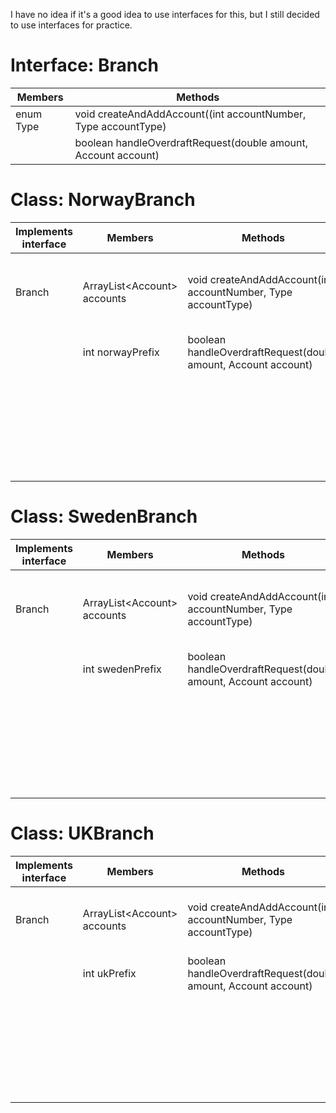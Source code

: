 I have no idea if it's a good idea to use interfaces for this, but I still decided to use interfaces for practice.

# Interface: Branch

| Members   | Methods                                                         |
|-----------|-----------------------------------------------------------------|
| enum Type | void createAndAddAccount((int accountNumber, Type accountType)  |
|           | boolean handleOverdraftRequest(double amount, Account account)  |


# Class: NorwayBranch

| Implements interface | Members                      | Methods                                                        | Scenario                                           | Result/Output                                                         |
|----------------------|------------------------------|----------------------------------------------------------------|----------------------------------------------------|-----------------------------------------------------------------------|
| Branch               | ArrayList\<Account> accounts | void createAndAddAccount(int accountNumber, Type accountType)  |                                                    | account gets created with norwayPrefix and added to the accounts-list |
|                      | int norwayPrefix             | boolean handleOverdraftRequest(double amount, Account account) | account type == SavingsAccount                     | return false (deny)                                                   |
|                      |                              |                                                                | account type == CurrentAccount, but amount > 1000  | return false (deny)                                                   |
|                      |                              |                                                                | account type == CurrentAccount, and amount <= 1000 | return true (grant)                                                   |



# Class: SwedenBranch

| Implements interface | Members                      | Methods                                                        | Scenario                                          | Result/Output                                                         |
|----------------------|------------------------------|----------------------------------------------------------------|---------------------------------------------------|-----------------------------------------------------------------------|
| Branch               | ArrayList\<Account> accounts | void createAndAddAccount(int accountNumber, Type accountType)  |                                                   | account gets created with swedenPrefix and added to the accounts-list |
|                      | int swedenPrefix             | boolean handleOverdraftRequest(double amount, Account account) | account type == SavingsAccount                    | return false (deny)                                                   |
|                      |                              |                                                                | account type == CurrentAccount, but amount > 982  | return false (deny)                                                   |
|                      |                              |                                                                | account type == CurrentAccount, and amount <= 982 | return true (grant)                                                   |



# Class: UKBranch

| Implements interface | Members                      | Methods                                                        | Scenario                                         | Result/Output                                                     |
|----------------------|------------------------------|----------------------------------------------------------------|--------------------------------------------------|-------------------------------------------------------------------|
| Branch               | ArrayList\<Account> accounts | void createAndAddAccount(int accountNumber, Type accountType)  |                                                  | account gets created with ukPrefix and added to the accounts-list |
|                      | int ukPrefix                 | boolean handleOverdraftRequest(double amount, Account account) | account type == SavingsAccount                   | return false (deny)                                               |
|                      |                              |                                                                | account type == CurrentAccount, but amount > 72  | return false (deny)                                               |
|                      |                              |                                                                | account type == CurrentAccount, and amount <= 72 | return true (grant)                                               |



